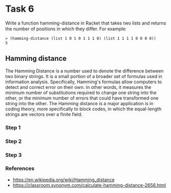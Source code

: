 # Task 6
Write a function hamming-distance in Racket that takes two lists and returns the number of positions in which they diﬀer. For example: 
```Racket
> (hamming-distance (list 1 0 1 0 1 1 1 0) (list 1 1 1 1 0 0 0 0)) 
5
```

## Hamming distance
The Hamming Distance is a number used to denote the difference between two binary strings. It is a small portion of a broader set of formulas used in information analysis. Specifically, Hamming's formulas allow computers to detect and correct error on their own. In other words, it measures the minimum number of substitutions required to change one string into the other, or the minimum number of errors that could have transformed one string into the other. The Hamming distance is a major application is in coding theory, more specifically to block codes, in which the equal-length strings are vectors over a finite field.

### Step 1

### Step 2

### Step 3

### References
- https://en.wikipedia.org/wiki/Hamming_distance
- https://classroom.synonym.com/calculate-hamming-distance-2656.html